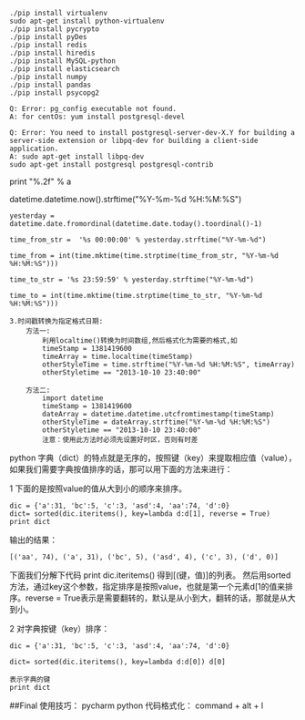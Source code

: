 ```
./pip install virtualenv
sudo apt-get install python-virtualenv
./pip install pycrypto
./pip install pyDes
./pip install redis
./pip install hiredis
./pip install MySQL-python
./pip install elasticsearch
./pip install numpy
./pip install pandas
./pip install psycopg2
```


```
Q: Error: pg_config executable not found.
A: for centOs: yum install postgresql-devel

Q: Error: You need to install postgresql-server-dev-X.Y for building a server-side extension or libpq-dev for building a client-side application.
A: sudo apt-get install libpq-dev
sudo apt-get install postgresql postgresql-contrib
```


print "%.2f" % a 

datetime.datetime.now().strftime("%Y-%m-%d %H:%M:%S")

```
yesterday = datetime.date.fromordinal(datetime.date.today().toordinal()-1)

time_from_str =  '%s 00:00:00' % yesterday.strftime("%Y-%m-%d")

time_from = int(time.mktime(time.strptime(time_from_str, "%Y-%m-%d %H:%M:%S")))

time_to_str = '%s 23:59:59' % yesterday.strftime("%Y-%m-%d")
	
time_to = int(time.mktime(time.strptime(time_to_str, "%Y-%m-%d %H:%M:%S")))

3.时间戳转换为指定格式日期:
	方法一:
		利用localtime()转换为时间数组,然后格式化为需要的格式,如
		timeStamp = 1381419600
		timeArray = time.localtime(timeStamp)
		otherStyleTime = time.strftime("%Y-%m-%d %H:%M:%S", timeArray)
		otherStyletime == "2013-10-10 23:40:00"

	方法二:
		import datetime
		timeStamp = 1381419600
		dateArray = datetime.datetime.utcfromtimestamp(timeStamp)
		otherStyleTime = dateArray.strftime("%Y-%m-%d %H:%M:%S")
		otherStyletime == "2013-10-10 23:40:00"
		注意：使用此方法时必须先设置好时区，否则有时差
```


python 字典（dict）的特点就是无序的，按照键（key）来提取相应值（value），如果我们需要字典按值排序的话，那可以用下面的方法来进行：

1 下面的是按照value的值从大到小的顺序来排序。

```
dic = {'a':31, 'bc':5, 'c':3, 'asd':4, 'aa':74, 'd':0}
dict= sorted(dic.iteritems(), key=lambda d:d[1], reverse = True)
print dict
```

输出的结果：

```
[('aa', 74), ('a', 31), ('bc', 5), ('asd', 4), ('c', 3), ('d', 0)]
```

下面我们分解下代码
print dic.iteritems() 得到[(键，值)]的列表。
然后用sorted方法，通过key这个参数，指定排序是按照value，也就是第一个元素d[1的值来排序。reverse = True表示是需要翻转的，默认是从小到大，翻转的话，那就是从大到小。

2 对字典按键（key）排序：

```
dic = {'a':31, 'bc':5, 'c':3, 'asd':4, 'aa':74, 'd':0}

dict= sorted(dic.iteritems(), key=lambda d:d[0]) d[0]

表示字典的键
print dict
```


##Final 使用技巧：
pycharm python 代码格式化： command + alt + l